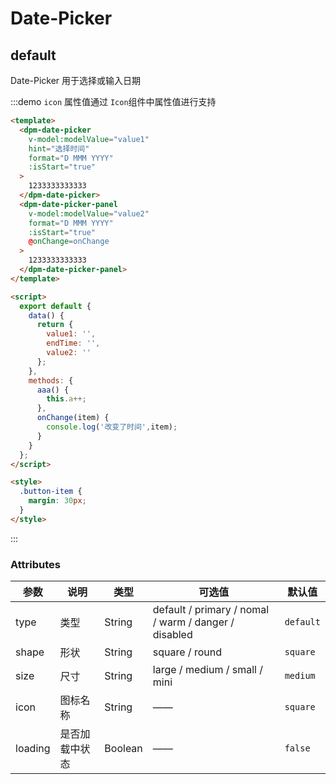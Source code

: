 # Date-Picker

## default

Date-Picker 用于选择或输入日期

:::demo `icon` 属性值通过 `Icon`组件中属性值进行支持

```html
<template>
  <dpm-date-picker
    v-model:modelValue="value1"
    hint="选择时间"
    format="D MMM YYYY"
    :isStart="true"
  >
    1233333333333
  </dpm-date-picker>
  <dpm-date-picker-panel
    v-model:modelValue="value2"
    format="D MMM YYYY"
    :isStart="true"
    @onChange=onChange
  >
    1233333333333
  </dpm-date-picker-panel>
</template>

<script>
  export default {
    data() {
      return {
        value1: '',
        endTime: '',
        value2: ''
      };
    },
    methods: {
      aaa() {
        this.a++;
      },
      onChange(item) {
        console.log('改变了时间',item);
      }
    }
  };
</script>

<style>
  .button-item {
    margin: 30px;
  }
</style>
```

:::

### Attributes

| 参数    | 说明           | 类型    | 可选值                                               | 默认值    |
| ------- | -------------- | ------- | ---------------------------------------------------- | --------- |
| type    | 类型           | String  | default / primary / nomal / warm / danger / disabled | `default` |
| shape   | 形状           | String  | square / round                                       | `square`  |
| size    | 尺寸           | String  | large / medium / small / mini                        | `medium`  |
| icon    | 图标名称       | String  | ——                                                   | `square`  |
| loading | 是否加载中状态 | Boolean | ——                                                   | `false`   |
